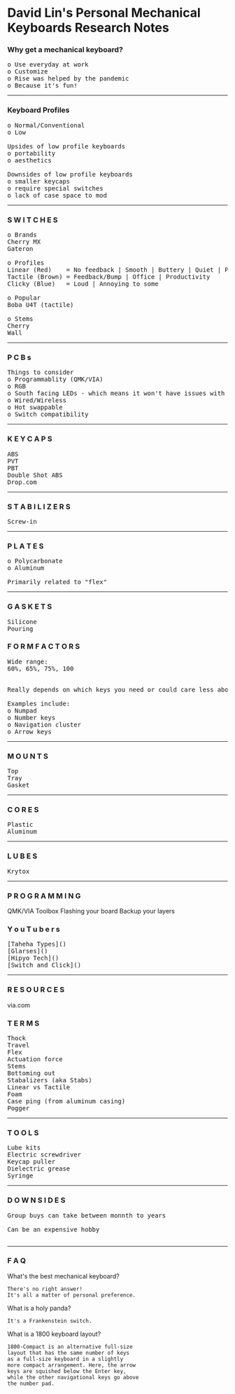 # David Lin's Personal Mechanical Keyboards Research Notes

### Why get a mechanical keyboard?

<pre>
o Use everyday at work
o Customize 
o Rise was helped by the pandemic
o Because it's fun!
</pre>

<hr>

### Keyboard Profiles
<pre>
o Normal/Conventional
o Low

Upsides of low profile keyboards
o portability
o aesthetics 

Downsides of low profile keyboards
o smaller keycaps
o require special switches
o lack of case space to mod
</pre>

<hr>

### S W I T C H E S
<pre>
o Brands
Cherry MX
Gateron

o Profiles
Linear (Red)    = No feedback | Smooth | Buttery | Quiet | Popular among gamers
Tactile (Brown) = Feedback/Bump | Office | Productivity
Clicky (Blue)   = Loud | Annoying to some

o Popular
Boba U4T (tactile)

o Stems
Cherry 
Wall
</pre>

<hr>

### P C B s
<pre>
Things to consider 
o Programmablity (QMK/VIA)
o RGB
o South facing LEDs - which means it won't have issues with most key caps
o Wired/Wireless
o Hot swappable
o Switch compatibility
</pre>

<hr>

### K E Y C A P S
<pre>
ABS
PVT
PBT
Double Shot ABS
Drop.com
</pre>

<hr>

### S T A B I L I Z E R S
<pre>
Screw-in
</pre>

<hr>

### P L A T E S
<pre>
o Polycarbonate
o Aluminum

Primarily related to "flex"
</pre>

<hr>

### G A S K E T S
<pre>
Silicone
Pouring
</pre>

### F O R M   F A C T O R S
<pre>
Wide range:
60%, 65%, 75%, 100


Really depends on which keys you need or could care less about

Examples include:
o Numpad
o Number keys
o Navigation cluster
o Arrow keys
</pre>

<hr>

### M O U N T S
<pre>
Top
Tray
Gasket 
</pre>

<hr>

### C O R E S
<pre>
Plastic
Aluminum
</pre>

<hr>

### L U B E S
<pre>
Krytox
</pre>

<hr>

### P R O G R A M M I N G
QMK/VIA Toolbox
Flashing your board
Backup your layers

### Y o u T u b e r s
<pre>
[Taheha Types]()
[Glarses]()
[Hipyo Tech]()
[Switch and Click]()
</pre>

<hr>

### R E S O U R C E S
via.com



### T E R M S
<pre>
Thock
Travel
Flex
Actuation force
Stems
Bottoming out
Stabalizers (aka Stabs)
Linear vs Tactile
Foam
Case ping (from aluminum casing)
Pogger
</pre>

<hr>

### T O O L S
<pre>
Lube kits
Electric screwdriver
Keycap puller
Dielectric grease
Syringe
</pre>

<hr>


### D O W N S I D E S
<pre>
Group buys can take between monnth to years<br>
Can be an expensive hobby<br>
</pre>

<hr>

### F A Q
What's the best mechanical keyboard?
```
There's no right answer!
It's all a matter of personal preference.
```
What is a holy panda?
```
It's a Frankenstein switch.
```
What is a 1800 keyboard layout?
```
1800-Compact is an alternative full-size 
layout that has the same number of keys 
as a full-size keyboard in a slightly 
more compact arrangement. Here, the arrow 
keys are squished below the Enter key, 
while the other navigational keys go above 
the number pad.
```

